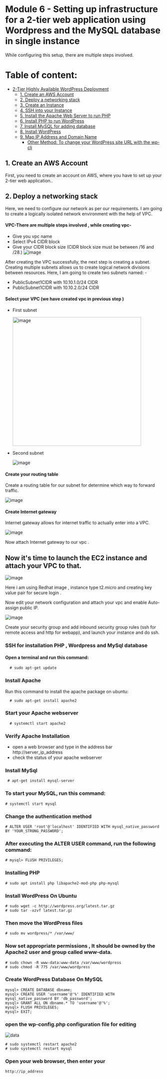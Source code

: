 # Module 6 - Setting up infrastructure for a 2-tier web application using Wordpress and the MySQL database in single instance
While configuring this setup, there are multiple steps involved.
# Table of content:
- [2-Tier Highly Available WordPress Deployment](#2-tier-highly-available-wordpress-deployment)
  - [1. Create an AWS Account](#1-create-an-aws-account)
  - [2. Deploy a networking stack](#2-deploy-a-networking-stack)
  - [3. Create an Instance](#3-create-an-instance)
  - [4. SSH into your Instance](#4-ssh-into-your-instance)
  - [5. Install the Apache Web Server to run PHP](#5-install-the-apache-web-server-to-run-php)
  - [6. Install PHP to run WordPress](#6-install-php-to-run-wordpress)
  - [7. Install MySQL for adding database](#7-install-mysql-for-adding-database)
  - [8. Install WordPress](#8-install-wordpress)
  - [9. Map IP Address and Domain Name](#9-map-ip-address-and-domain-name)
    - [Other Method: To change your WordPress site URL with the wp-cli](#other-method-to-change-your-wordpress-site-url-with-the-wp-cli)
   
## 1. Create an AWS Account
First, you need to create an account on AWS, where you have to set up your 2-tier web application..

## 2. Deploy a networking stack

Here, we need to configure our network as per our requirements. I am going to create a logically isolated network environment with the help of VPC.
#### VPC-There are multiple steps involved , while creating vpc-
- Give you vpc name
- Select IPv4 CIDR block
- Give your CIDR block size (CIDR block size must be between /16 and /28.)
![image](https://github.com/amanravi-squareops/road-to-devops/assets/146931382/da64bd94-f13b-488a-9ca4-2fd2d5b42f96)

After creating the VPC successfully, the next step is creating a subnet. Creating multiple subnets allows us to create logical network divisions between resources. Here, I am going to create two subnets named: - 
  - PublicSubnet1CIDR with 10.10.1.0/24 CIDR
  - PublicSubnet1CIDR with 10.10.2.0/24 CIDR

#### Select your VPC (we have created vpc in previous step )
- First subnet
  
  <img width="412" alt="image" src="https://github.com/amanravi-squareops/road-to-devops/assets/146931382/df792bbc-3f06-4eca-950a-34345e96b1f9">

- Second subnet
    
    ![image](https://github.com/amanravi-squareops/road-to-devops/assets/146931382/a85fc438-2fb7-4c00-bf1b-01854d5951a1)

#### Create your routing table 

Create a routing table for our subnet for determine which way to forward traffic.

![image](https://github.com/amanravi-squareops/road-to-devops/assets/146931382/136bfea2-91b5-4ac4-acaa-3090ce7b4619)

#### Create Internet gateway
Internet gateway allows for internet traffic to actually enter into a VPC.

![image](https://github.com/amanravi-squareops/road-to-devops/assets/146931382/045901b1-a4de-4cf5-bc8c-72f1ce723fd4)

Now attach Internet gateway to our vpc . 

## Now it's time to launch the EC2 instance and attach your VPC to that.

![image](https://github.com/amanravi-squareops/road-to-devops/assets/146931382/39763814-d1c5-47b6-85cd-fa70e55f504d)

Here i am using Redhat image , instance type t2.micro and creating key value pair for secure login .

Now edit your network configuration and attach your vpc and enable Auto-assign public IP.

![image](https://github.com/amanravi-squareops/road-to-devops/assets/146931382/dbaf2dc1-3960-43cf-bf47-dc9146074d41)

Create your security group and add inbound security group rules (ssh for remote access and http for webapp), and launch your instance and do ssh.

### SSH for installation PHP , Wordpress and MySql database

#### Open a terminal and run this command:
      # sudo apt-get update
      
### Install Apache
Run this command to install the apache package on ubuntu:

      # sudo apt-get install apache2
### Start your Apache webserver

      # systemctl start apache2
### Verify Apache Installation 
   - open a web browser and type in the address bar http://server_ip_address
   - check the  status of your apache webserver

### Install MySql 
     # apt-get install mysql-server

### To start your MySQL, run this command:
    # systemctl start mysql

### Change the authentication method
    # ALTER USER 'root'@'localhost' IDENTIFIED WITH mysql_native_password BY 'YOUR_STRONG_PASSWORD';

### After executing the ALTER USER command, run the following command:
    # mysql> FLUSH PRIVILEGES;
### Installing PHP
    # sudo apt install php libapache2-mod-php php-mysql

###  Install WordPress On Ubuntu
    # sudo wget -c http://wordpress.org/latest.tar.gz
    # sudo tar -xzvf latest.tar.gz
### Then move the WordPress files
    # sudo mv wordpress/* /var/www/

### Now set appropriate permissions , It should be owned by the Apache2 user and group called www-data.
    # sudo chown -R www-data:www-data /var/www/wordpress
    # sudo chmod -R 775 /var/www/wordpress

###  Create WordPress Database On MySQL
    mysql> CREATE DATABASE dbname;
    mysql> CREATE USER 'username'@'%' IDENTIFIED WITH mysql_native_password BY 'db_password';
    mysql> GRANT ALL ON dbname.* TO 'username'@'%';
    mysql> FLUSH PRIVILEGES;
    mysql> EXIT;

###  open the wp-config.php configuration file for editing
  
![data](https://github.com/amanravi-squareops/road-to-devops/assets/146931382/b9e27f72-237c-4f61-90d6-979dca21e0be)

    # sudo systemctl restart apache2
    # sudo systemctl restart mysql
    
### Open your web browser, then enter your
    http://ip_address


